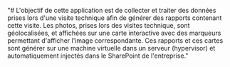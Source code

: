 "# L'objectif de cette application est de collecter et traiter des données prises lors d'une visite technique afin de générer des rapports contenant cette visite. Les photos, prises lors des visites technique, sont géolocalisées, et affichées sur une carte interactive avec des marqueurs permettant d'afficher l'image correspondante. Ces rapports et ces cartes  sont générer sur une machine virtuelle dans un serveur (hypervisor) et automatiquement injectés dans le SharePoint de l'entreprise."  
